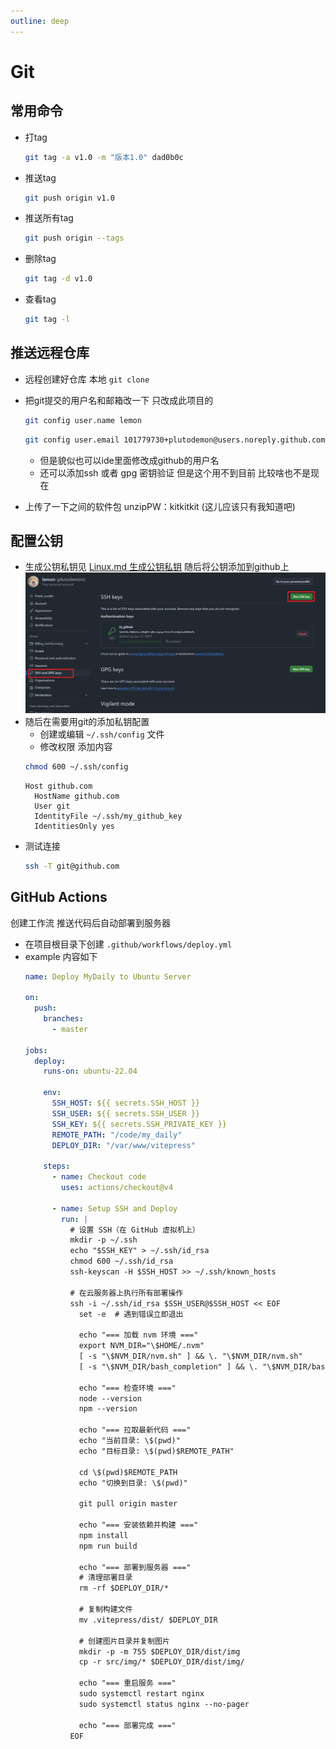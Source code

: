 ```yaml
---
outline: deep
---
```


# Git

## 常用命令

- 打tag
  ```bash
  git tag -a v1.0 -m "版本1.0" dad0b0c
  ```
- 推送tag
  ```bash
  git push origin v1.0
  ```
- 推送所有tag
  ```bash
  git push origin --tags
  ```
- 删除tag
  ```bash
  git tag -d v1.0
  ```
- 查看tag
  ```bash
  git tag -l
  ```

## 推送远程仓库

- 远程创建好仓库 本地 `git clone`
- 把git提交的用户名和邮箱改一下 只改成此项目的
  ``` bash
  git config user.name lemon
  ```

  ``` bash
  git config user.email 101779730+plutodemon@users.noreply.github.com
  ```

    - 但是貌似也可以ide里面修改成github的用户名
    - 还可以添加ssh 或者 gpg 密钥验证 但是这个用不到目前 比较啥也不是现在

- 上传了一下之间的软件包 unzipPW：kitkitkit (这儿应该只有我知道吧)

## 配置公钥

- 生成公钥私钥见 [Linux.md 生成公钥私钥](../OS/OS_Linux/Linux.md#生成公钥私钥)
  随后将公钥添加到github上
  ![添加公钥](../img/github_add_ssh.png)
- 随后在需要用git的添加私钥配置
    - 创建或编辑 `~/.ssh/config` 文件
    - 修改权限 添加内容
  ```bash
  chmod 600 ~/.ssh/config
  ```
  ```text
  Host github.com
    HostName github.com
    User git
    IdentityFile ~/.ssh/my_github_key
    IdentitiesOnly yes
  ```
- 测试连接
  ```bash
  ssh -T git@github.com
    ```

## GitHub Actions

创建工作流 推送代码后自动部署到服务器

- 在项目根目录下创建 `.github/workflows/deploy.yml`
- example 内容如下
  ```yaml
  name: Deploy MyDaily to Ubuntu Server
    
  on:
    push:
      branches:
        - master
    
  jobs:
    deploy:
      runs-on: ubuntu-22.04
    
      env:
        SSH_HOST: ${{ secrets.SSH_HOST }}
        SSH_USER: ${{ secrets.SSH_USER }}
        SSH_KEY: ${{ secrets.SSH_PRIVATE_KEY }}
        REMOTE_PATH: "/code/my_daily"
        DEPLOY_DIR: "/var/www/vitepress"
    
      steps:
        - name: Checkout code
          uses: actions/checkout@v4
    
        - name: Setup SSH and Deploy
          run: |
            # 设置 SSH（在 GitHub 虚拟机上）
            mkdir -p ~/.ssh
            echo "$SSH_KEY" > ~/.ssh/id_rsa
            chmod 600 ~/.ssh/id_rsa
            ssh-keyscan -H $SSH_HOST >> ~/.ssh/known_hosts
    
            # 在云服务器上执行所有部署操作
            ssh -i ~/.ssh/id_rsa $SSH_USER@$SSH_HOST << EOF
              set -e  # 遇到错误立即退出
    
              echo "=== 加载 nvm 环境 ==="
              export NVM_DIR="\$HOME/.nvm"
              [ -s "\$NVM_DIR/nvm.sh" ] && \. "\$NVM_DIR/nvm.sh"
              [ -s "\$NVM_DIR/bash_completion" ] && \. "\$NVM_DIR/bash_completion"
    
              echo "=== 检查环境 ==="
              node --version
              npm --version
    
              echo "=== 拉取最新代码 ==="
              echo "当前目录: \$(pwd)"
              echo "目标目录: \$(pwd)$REMOTE_PATH"
    
              cd \$(pwd)$REMOTE_PATH
              echo "切换到目录: \$(pwd)"
    
              git pull origin master
    
              echo "=== 安装依赖并构建 ==="
              npm install
              npm run build
    
              echo "=== 部署到服务器 ==="
              # 清理部署目录
              rm -rf $DEPLOY_DIR/*
    
              # 复制构建文件
              mv .vitepress/dist/ $DEPLOY_DIR
    
              # 创建图片目录并复制图片
              mkdir -p -m 755 $DEPLOY_DIR/dist/img
              cp -r src/img/* $DEPLOY_DIR/dist/img/
    
              echo "=== 重启服务 ==="
              sudo systemctl restart nginx
              sudo systemctl status nginx --no-pager
    
              echo "=== 部署完成 ==="
            EOF
  ```